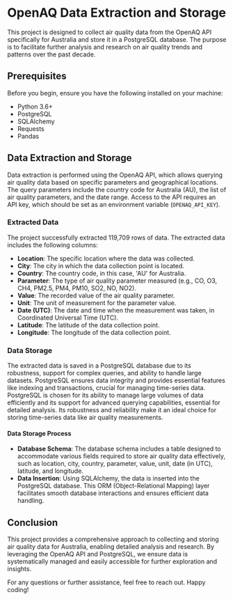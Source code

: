 # OpenAQ Data Extraction and Storage

This project is designed to collect air quality data from the OpenAQ API specifically for Australia and store it in a PostgreSQL database. The purpose is to facilitate further analysis and research on air quality trends and patterns over the past decade.

## Prerequisites

Before you begin, ensure you have the following installed on your machine:

- Python 3.6+
- PostgreSQL
- SQLAlchemy
- Requests
- Pandas

## Data Extraction and Storage

Data extraction is performed using the OpenAQ API, which allows querying air quality data based on specific parameters and geographical locations. The query parameters include the country code for Australia (AU), the list of air quality parameters, and the date range. Access to the API requires an API key, which should be set as an environment variable (`OPENAQ_API_KEY`).

### Extracted Data

The project successfully extracted 119,709 rows of data. The extracted data includes the following columns:

- **Location**: The specific location where the data was collected.
- **City**: The city in which the data collection point is located.
- **Country**: The country code, in this case, 'AU' for Australia.
- **Parameter**: The type of air quality parameter measured (e.g., CO, O3, CH4, PM2.5, PM4, PM10, SO2, NO, NO2).
- **Value**: The recorded value of the air quality parameter.
- **Unit**: The unit of measurement for the parameter value.
- **Date (UTC)**: The date and time when the measurement was taken, in Coordinated Universal Time (UTC).
- **Latitude**: The latitude of the data collection point.
- **Longitude**: The longitude of the data collection point.

### Data Storage

The extracted data is saved in a PostgreSQL database due to its robustness, support for complex queries, and ability to handle large datasets. PostgreSQL ensures data integrity and provides essential features like indexing and transactions, crucial for managing time-series data.
PostgreSQL is chosen for its ability to manage large volumes of data efficiently and its support for advanced querying capabilities, essential for detailed analysis. Its robustness and reliability make it an ideal choice for storing time-series data like air quality measurements.


#### Data Storage Process

- **Database Schema**: The database schema includes a table designed to accommodate various fields required to store air quality data effectively, such as location, city, country, parameter, value, unit, date (in UTC), latitude, and longitude.
- **Data Insertion**: Using SQLAlchemy, the data is inserted into the PostgreSQL database. This ORM (Object-Relational Mapping) layer facilitates smooth database interactions and ensures efficient data handling.

## Conclusion

This project provides a comprehensive approach to collecting and storing air quality data for Australia, enabling detailed analysis and research. By leveraging the OpenAQ API and PostgreSQL, we ensure data is systematically managed and easily accessible for further exploration and insights.

For any questions or further assistance, feel free to reach out. Happy coding!
